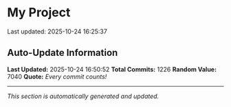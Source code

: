 # My Project


Last updated: 2025-10-24 16:25:37

















































































































































































































































































































































































































































































































































































































































































































































































































































































































































































































































































































































































































































































































































































































































































































































































































































































## Auto-Update Information

**Last Updated:** 2025-10-24 16:50:52
**Total Commits:** 1226
**Random Value:** 7040
**Quote:** _Every commit counts!_

---
_This section is automatically generated and updated._